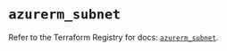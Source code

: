 # `azurerm_subnet`

Refer to the Terraform Registry for docs: [`azurerm_subnet`](https://registry.terraform.io/providers/hashicorp/azurerm/4.4.0/docs/resources/subnet).
